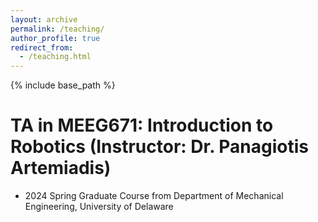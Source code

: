 ```yaml
---
layout: archive
permalink: /teaching/
author_profile: true
redirect_from:
  - /teaching.html
---
```


{% include base_path %}

TA in MEEG671: Introduction to Robotics (Instructor: Dr. Panagiotis Artemiadis)
======
* 2024 Spring Graduate Course from Department of Mechanical Engineering, University of Delaware
